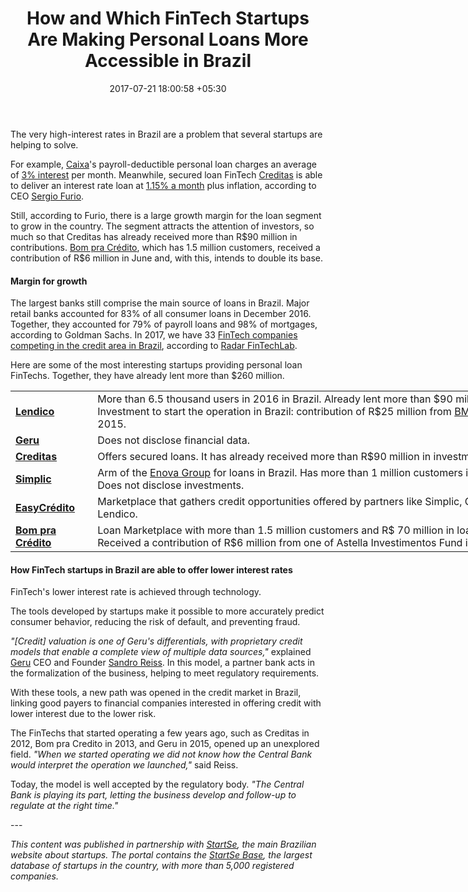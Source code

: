 ﻿---
title: How and Which FinTech Startups Are Making Personal Loans More Accessible in
  Brazil
date: 2017-07-21 18:00:58 +05:30
categories:
- Fintech
- Insights
- Lending
- Loans
- Startups
tags:
- Bom pra Crédito
- Brazil
- Caixa
- Creditas
- EasyCrédito
- Geru
- insights
- Lendico
- Personal Loans
- Simplic
- South America
- Startups
- US
layout: post
type: post
status: publish
category:
- Lending
- Lending
- Fintech
- Insights
- Loans
- Startups
Markets:
- Bom pra Crédito
- Brazil
- Caixa
- Creditas
- EasyCrédito
- Geru
- insights
- Lendico
- Personal Loans
- Simplic
- South America
- Startups
- US
Person: Mariana Rodrigues
---

<p>The very high-interest rates in Brazil are a problem that several startups are helping to solve.</p>
<p>For example, <a href="http://www.caixa.gov.br/Paginas/home-caixa.aspx" target="_blank" rel="noopener noreferrer">Caixa</a>'s payroll-deductible personal loan charges an average of <a href="http://agenciabrasil.ebc.com.br/economia/noticia/2017-04/caixa-avalia-se-havera-reducao-de-juros-para-consignado-com-garantia-do" target="_blank" rel="noopener noreferrer">3% interest</a> per month. Meanwhile, secured loan FinTech <a href="https://medici.letstalkpayments.com/companies/creditas">Creditas</a> is able to deliver an interest rate loan at <a href="https://letstalkpayments.com/interview-with-sergio-furio-ceo-creditas/" target="_blank" rel="noopener noreferrer">1.15% a month</a> plus inflation, according to CEO <a href="http://linkedin.com/in/sergiofurio">Sergio Furio</a>.</p>
<p>Still, according to Furio, there is a large growth margin for the loan segment to grow in the country. The segment attracts the attention of investors, so much so that Creditas has already received more than R$90 million in contributions. <a href="https://www.bompracredito.com.br/new-home/" target="_blank" rel="noopener noreferrer">Bom pra Crédito</a>, which has 1.5 million customers, received a contribution of R$6 million in June and, with this, intends to double its base.</p>
<h4><b>Margin for growth</b></h4>
<p>The largest banks still comprise the main source of loans in Brazil. Major retail banks accounted for 83% of all consumer loans in December 2016. Together, they accounted for 79% of payroll loans and 98% of mortgages, according to Goldman Sachs. In 2017, we have 33 <a href="https://medici.letstalkpayments.com/" target="_blank" rel="noopener noreferrer">FinTech companies competing in the credit area in Brazil</a>, according to <a href="http://fintechlab.com.br/" target="_blank" rel="noopener noreferrer">Radar FinTechLab</a>.</p>
<p>Here are some of the most interesting startups providing personal loan FinTechs. Together, they have already lent more than $260 million.</p>
<table style="width: 821px;">
<tbody>
<tr>
<td style="width: 116px;"><a href="https://www.lendico.com.br/" target="_blank" rel="noopener noreferrer"><b>Lendico</b></a></td>
<td style="width: 693px;">More than 6.5 thousand users in 2016 in Brazil. Already lent more than $90 million. Investment to start the operation in Brazil: contribution of R$25 million from <a href="https://www.bancobmg.com.br/site/" target="_blank" rel="noopener noreferrer">BMG Bank</a> in 2015.</td>
</tr>
<tr>
<td style="width: 116px;"><a href="https://www.geru.com.br/emprestimos" target="_blank" rel="noopener noreferrer"><b>Geru</b></a></td>
<td style="width: 693px;">Does not disclose financial data.</td>
</tr>
<tr>
<td style="width: 116px;"><a href="https://www.creditas.com.br/" target="_blank" rel="noopener noreferrer"><b>Creditas</b></a></td>
<td style="width: 693px;">Offers secured loans. It has already received more than R$90 million in investments.</td>
</tr>
<tr>
<td style="width: 116px;"><a href="https://www.simplic.com.br/" target="_blank" rel="noopener noreferrer"><b>Simplic</b></a></td>
<td style="width: 693px;">Arm of the <a href="https://www.enova.com/" target="_blank" rel="noopener noreferrer">Enova Group</a> for loans in Brazil. Has more than 1 million customers in Brazil. Does not disclose investments.</td>
</tr>
<tr>
<td style="width: 116px;"><a href="https://www.easycredito.me/" target="_blank" rel="noopener noreferrer"><b>EasyCrédito</b></a></td>
<td style="width: 693px;">Marketplace that gathers credit opportunities offered by partners like Simplic, Geru, and Lendico.</td>
</tr>
<tr>
<td style="width: 116px;"><a href="https://www.bompracredito.com.br/" target="_blank" rel="noopener noreferrer"><b>Bom pra Crédito</b></a></td>
<td style="width: 693px;">Loan Marketplace with more than 1.5 million customers and R$ 70 million in loans. Received a contribution of R$6 million from one of Astella Investimentos Fund in June.</td>
</tr>
</tbody>
</table>
<h4></h4>
<h4><b>How FinTech startups in Brazil are able to offer lower interest rates</b></h4>
<p>FinTech's lower interest rate is achieved through technology.</p>
<p>The tools developed by startups make it possible to more accurately predict consumer behavior, reducing the risk of default, and preventing fraud.</p>
<p><i>"[Credit] valuation is one of Geru's differentials, with proprietary credit models that enable a complete view of multiple data sources,"</i> explained <a href="https://www.geru.com.br/emprestimos">Geru</a> CEO and Founder <a href="http://linkedin.com/in/sandro-reiss-350917">Sandro Reiss</a>. In this model, a partner bank acts in the formalization of the business, helping to meet regulatory requirements. </p>
<p>With these tools, a new path was opened in the credit market in Brazil, linking good payers to financial companies interested in offering credit with lower interest due to the lower risk.</p>
<p>The FinTechs that started operating a few years ago, such as Creditas in 2012, Bom pra Credito in 2013, and Geru in 2015, opened up an unexplored field. <i>"When we started operating we did not know how the Central Bank would interpret the operation we launched,"</i> said Reiss.</p>
<p>Today, the model is well accepted by the regulatory body. <i>"The Central Bank is playing its part, letting the business develop and follow-up to regulate at the right time."</i></p>
---
<p><i>This content was published in partnership with </i><a href="http://www.startse.com.br/"><i>StartSe</i></a><i>, the main Brazilian website about startups. The portal contains the </i><a href="https://base.startse.com.br/"><i>StartSe Base</i></a><i>, the largest database of startups in the country, with more than 5,000 registered companies.</i></p>
